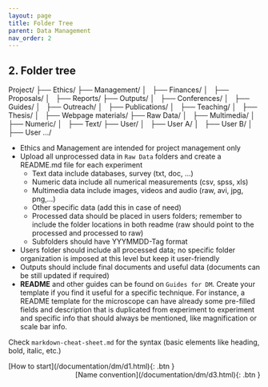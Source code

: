 ```yaml
---
layout: page
title: Folder Tree
parent: Data Management
nav_order: 2
---
```


## 2. Folder tree

Project/
├── Ethics/
├── Management/
│&nbsp;&nbsp; ├── Finances/
│&nbsp;&nbsp; ├── Proposals/
│&nbsp;&nbsp; ├── Reports/
├── Outputs/
│&nbsp;&nbsp; ├── Conferences/
│&nbsp;&nbsp; ├── Guides/
│&nbsp;&nbsp; ├── Outreach/
│&nbsp;&nbsp; ├── Publications/
│&nbsp;&nbsp; ├── Teaching/
│&nbsp;&nbsp; ├── Thesis/
│&nbsp;&nbsp; ├── Webpage materials/
├── Raw Data/
│&nbsp;&nbsp; ├── Multimedia/
│&nbsp;&nbsp; ├── Numeric/
│&nbsp;&nbsp; ├── Text/
├── User/
│&nbsp;&nbsp; ├── User A/
│&nbsp;&nbsp; ├── User B/
│&nbsp;&nbsp; ├── User .../

- Ethics and Management are intended for project management only
- Upload all unprocessed data in `Raw Data` folders and create a README.md file for each experiment
	- Text data include databases, survey (txt, doc, ...)
	- Numeric data include all numerical measurements (csv, spss, xls)
	- Multimedia data include images, videos and audio (raw, avi, jpg, png,...)
	- Other specific data (add this in case of need)
	- Processed data should be placed in users folders; remember to include the folder locations in both readme (raw should point to the processed and processed to raw)
	- Subfolders should have YYYMMDD-Tag format
- Users folder should include all processed data; no specific folder organization is imposed at this level but keep it user-friendly
- Outputs should include final documents and useful data (documents can be still updated if required)
- **README** and other guides can be found on `Guides for DM`. Create your template if you find it useful for a specific technique.
For instance, a README template for the microscope can have already some pre-filled fields and description that is duplicated from experiment to experiment and specific info that should always be mentioned, like magnification or scale bar info.

Check `markdown-cheat-sheet.md` for the syntax (basic elements like heading, bold, italic, etc.)

<span class="fs-3">
[How to start](/documentation/dm/d1.html){: .btn }
</span>
<span class="fs-3" style="float: right;">
[Name convention](/documentation/dm/d3.html){: .btn }
</span>